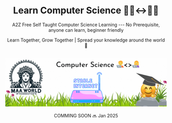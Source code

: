 <div align="center">
  <h1>Learn Computer Science 🧑‍💻<->👩‍💻</h1>
  <p>A2Z Free Self Taught Computer Science Learning --- No Prerequisite, anyone can learn, beginner friendly</p>
    <p>Learn Together, Grow Together | Spread your knowledge around the world 🤗</p>
</div>
<br>
<img src="img/computer-science.gif" alt="Computer Science">

<br>
<br>

<div align="center"> COMMING SOON 🔜 Jan 2025</div>
